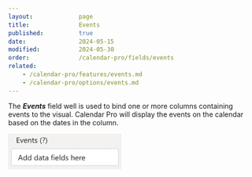 ```yaml
---
layout:             page
title:              Events
published:          true
date:               2024-05-15
modified:           2024-05-30
order:              /calendar-pro/fields/events
related:
    - /calendar-pro/features/events.md
    - /calendar-pro/options/events.md
---
```

The ***Events*** field well is used to bind one or more columns containing events to the visual. Calendar Pro will display the events on the calendar based on the dates in the column.

<img src="images/events-field.png" width="230">